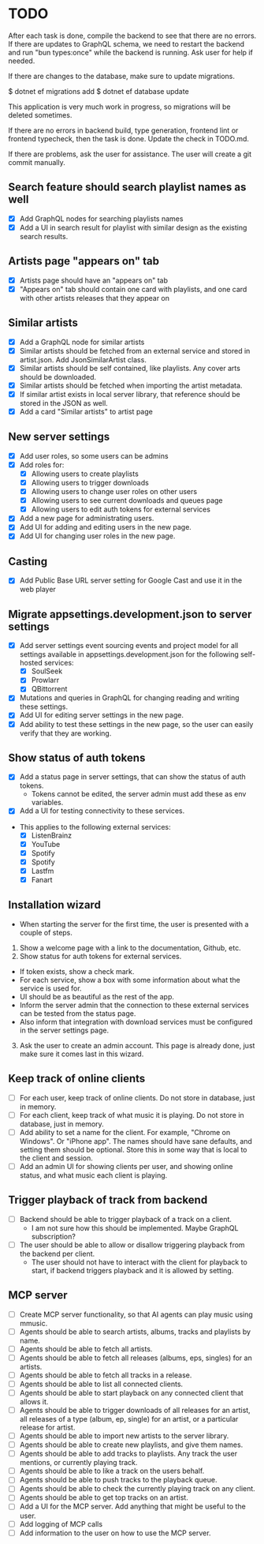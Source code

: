 # TODO

After each task is done, compile the backend to see that there are no errors.
If there are updates to GraphQL schema, we need to restart the backend and
run "bun types:once" while the backend is running. Ask user for help if needed.

If there are changes to the database, make sure to update migrations.

$ dotnet ef migrations add <MigrationName>
$ dotnet ef database update

This application is very much work in progress, so migrations will be deleted sometimes.

If there are no errors in backend build, type generation, frontend lint or frontend typecheck,
then the task is done.
Update the check in TODO.md.

If there are problems, ask the user for assistance.
The user will create a git commit manually.

## Search feature should search playlist names as well

* [x] Add GraphQL nodes for searching playlists names
* [x] Add a UI in search result for playlist with similar design as the existing search results.

## Artists page "appears on" tab

* [x] Artists page should have an "appears on" tab
* [x] "Appears on" tab should contain one card with playlists, and one card with other artists releases that they appear
  on

## Similar artists

* [x] Add a GraphQL node for similar artists
* [x] Similar artists should be fetched from an external service and stored in artist.json. Add JsonSimilarArtist class.
* [x] Similar artists should be self contained, like playlists. Any cover arts should be downloaded.
* [x] Similar artists should be fetched when importing the artist metadata.
* [x] If similar artist exists in local server library, that reference should be stored in the JSON as well.
* [x] Add a card "Similar artists" to artist page

## New server settings

* [x] Add user roles, so some users can be admins
* [x] Add roles for:
    * [x] Allowing users to create playlists
    * [x] Allowing users to trigger downloads
    * [x] Allowing users to change user roles on other users
    * [x] Allowing users to see current downloads and queues page
    * [x] Allowing users to edit auth tokens for external services
* [x] Add a new page for administrating users.
* [x] Add UI for adding and editing users in the new page.
* [x] Add UI for changing user roles in the new page.

## Casting

* [x] Add Public Base URL server setting for Google Cast and use it in the web player

## Migrate appsettings.development.json to server settings

* [x] Add server settings event sourcing events and project model for all settings available in
  appsettings.development.json for the following self-hosted services:
    * [x] SoulSeek
    * [x] Prowlarr
    * [x] QBittorrent
* [x] Mutations and queries in GraphQL for changing reading and writing these settings.
* [x] Add UI for editing server settings in the new page.
* [x] Add ability to test these settings in the new page, so the user can easily verify that they are working.

## Show status of auth tokens

* [x] Add a status page in server settings, that can show the status of auth tokens.
    * Tokens cannot be edited, the server admin must add these as env variables.
* [x] Add a UI for testing connectivity to these services.

* This applies to the following external services:
    * [x] ListenBrainz
    * [x] YouTube
    * [x] Spotify
    * [x] Spotify
    * [x] Lastfm
    * [x] Fanart

## Installation wizard

* When starting the server for the first time, the user is presented with a couple of steps.

1. Show a welcome page with a link to the documentation, Github, etc.
2. Show status for auth tokens for external services.

* If token exists, show a check mark.
* For each service, show a box with some information about what the service is used for.
* UI should be as beautiful as the rest of the app.
* Inform the server admin that the connection to these external services can be tested from the status page.
* Also inform that integration with download services must be configured in the server settings page.

3. Ask the user to create an admin account. This page is already done, just make sure it comes last in this wizard.

## Keep track of online clients

* [ ] For each user, keep track of online clients. Do not store in database, just in memory.
* [ ] For each client, keep track of what music it is playing. Do not store in database, just in memory.
* [ ] Add ability to set a name for the client. For example, "Chrome on Windows". Or "iPhone app". The names should have
  sane defaults, and setting them should be optional. Store this in some way that is local to the client and session.
* [ ] Add an admin UI for showing clients per user, and showing online status, and what music each client is playing.

## Trigger playback of track from backend

* [ ] Backend should be able to trigger playback of a track on a client.
    * I am not sure how this should be implemented. Maybe GraphQL subscription?
* [ ] The user should be able to allow or disallow triggering playback from the backend per client.
    * The user should not have to interact with the client for playback to start, if backend triggers playback and it is
      allowed by setting.

## MCP server

* [ ] Create MCP server functionality, so that AI agents can play music using mmusic.
* [ ] Agents should be able to search artists, albums, tracks and playlists by name.
* [ ] Agents should be able to fetch all artists.
* [ ] Agents should be able to fetch all releases (albums, eps, singles) for an artists.
* [ ] Agents should be able to fetch all tracks in a release.
* [ ] Agents should be able to list all connected clients.
* [ ] Agents should be able to start playback on any connected client that allows it.
* [ ] Agents should be able to trigger downloads of all releases for an artist, all releases of a type (album, ep,
  single) for an artist, or a particular release for artist.
* [ ] Agents should be able to import new artists to the server library.
* [ ] Agents should be able to create new playlists, and give them names.
* [ ] Agents should be able to add tracks to playlists. Any track the user mentions, or currently playing track.
* [ ] Agents should be able to like a track on the users behalf.
* [ ] Agents should be able to push tracks to the playback queue.
* [ ] Agents should be able to check the currently playing track on any client.
* [ ] Agents should be able to get top tracks on an artist.
* [ ] Add a UI for the MCP server. Add anything that might be useful to the user.
* [ ] Add logging of MCP calls
* [ ] Add information to the user on how to use the MCP server.
